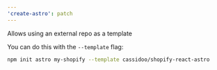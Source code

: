 ```yaml
---
'create-astro': patch
---
```


Allows using an external repo as a template

You can do this with the `--template` flag:

```bash
npm init astro my-shopify --template cassidoo/shopify-react-astro
```